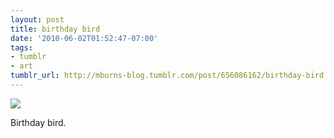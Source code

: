 ```yaml
---
layout: post
title: birthday bird
date: '2010-06-02T01:52:47-07:00'
tags:
- tumblr
- art
tumblr_url: http://mburns-blog.tumblr.com/post/656086162/birthday-bird
---
```

<img src="http://68.media.tumblr.com/tumblr_l37ng4R5WY1qzt3z9o1_1280.jpg"/>

Birthday bird.

